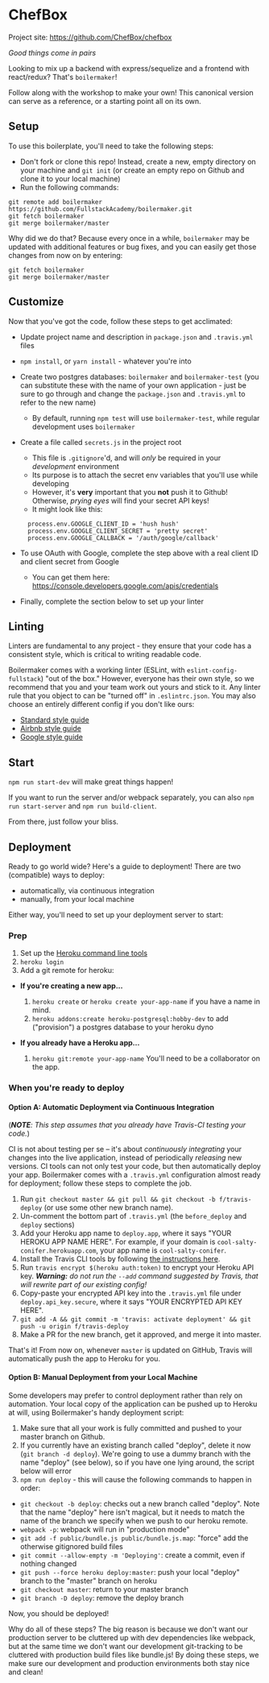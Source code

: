 # ChefBox
Project site: https://github.com/ChefBox/chefbox

*Good things come in pairs*

Looking to mix up a backend with express/sequelize and a frontend with react/redux? That's `boilermaker`!

Follow along with the workshop to make your own! This canonical version can serve as a reference, or a starting point all on its own.

## Setup

To use this boilerplate, you'll need to take the following steps:

* Don't fork or clone this repo! Instead, create a new, empty directory on your machine and `git init` (or create an empty repo on Github and clone it to your local machine)
* Run the following commands:

```
git remote add boilermaker https://github.com/FullstackAcademy/boilermaker.git
git fetch boilermaker
git merge boilermaker/master
```

Why did we do that? Because every once in a while, `boilermaker` may be updated with additional features or bug fixes, and you can easily get those changes from now on by entering:

```
git fetch boilermaker
git merge boilermaker/master
```

## Customize

Now that you've got the code, follow these steps to get acclimated:

* Update project name and description in `package.json` and `.travis.yml` files
* `npm install`, or `yarn install` - whatever you're into
* Create two postgres databases: `boilermaker` and `boilermaker-test` (you can substitute these with the name of your own application - just be sure to go through and change the `package.json` and `.travis.yml` to refer to the new name)
  * By default, running `npm test` will use `boilermaker-test`, while regular development uses `boilermaker`
* Create a file called `secrets.js` in the project root
  * This file is `.gitignore`'d, and will *only* be required in your *development* environment
  * Its purpose is to attach the secret env variables that you'll use while developing
  * However, it's **very** important that you **not** push it to Github! Otherwise, *prying eyes* will find your secret API keys!
  * It might look like this:

  ```
    process.env.GOOGLE_CLIENT_ID = 'hush hush'
    process.env.GOOGLE_CLIENT_SECRET = 'pretty secret'
    process.env.GOOGLE_CALLBACK = '/auth/google/callback'
  ```

* To use OAuth with Google, complete the step above with a real client ID and client secret from Google
  * You can get them here: https://console.developers.google.com/apis/credentials
* Finally, complete the section below to set up your linter

## Linting

Linters are fundamental to any project - they ensure that your code has a consistent style, which is critical to writing readable code.

Boilermaker comes with a working linter (ESLint, with `eslint-config-fullstack`) "out of the box." However, everyone has their own style, so we recommend that you and your team work out yours and stick to it. Any linter rule that you object to can be "turned off" in `.eslintrc.json`. You may also choose an entirely different config if you don't like ours:

* [Standard style guide](https://standardjs.com/)
* [Airbnb style guide](https://github.com/airbnb/javascript)
* [Google style guide](https://google.github.io/styleguide/jsguide.html)

## Start

`npm run start-dev` will make great things happen!

If you want to run the server and/or webpack separately, you can also `npm run start-server` and `npm run build-client`.

From there, just follow your bliss.

## Deployment

Ready to go world wide? Here's a guide to deployment! There are two (compatible) ways to deploy:

* automatically, via continuous integration
* manually, from your local machine

Either way, you'll need to set up your deployment server to start:

### Prep
1. Set up the [Heroku command line tools](https://devcenter.heroku.com/articles/heroku-cli)
2. `heroku login`
3. Add a git remote for heroku:
  - **If you're creating a new app...**
    1. `heroku create` or `heroku create your-app-name` if you have a name in mind.
    2. `heroku addons:create heroku-postgresql:hobby-dev` to add ("provision") a postgres database to your heroku dyno

  - **If you already have a Heroku app...**
    1.  `heroku git:remote your-app-name` You'll need to be a collaborator on the app.

### When you're ready to deploy

#### Option A: Automatic Deployment via Continuous Integration

(_**NOTE**: This step assumes that you already have Travis-CI testing your code._)

CI is not about testing per se – it's about _continuously integrating_ your changes into the live application, instead of periodically _releasing_ new versions. CI tools can not only test your code, but then automatically deploy your app. Boilermaker comes with a `.travis.yml` configuration almost ready for deployment; follow these steps to complete the job.

1. Run `git checkout master && git pull && git checkout -b f/travis-deploy` (or use some other new branch name).
2. Un-comment the bottom part of `.travis.yml` (the `before_deploy` and `deploy` sections)
3. Add your Heroku app name to `deploy.app`, where it says "YOUR HEROKU APP NAME HERE". For example, if your domain is `cool-salty-conifer.herokuapp.com`, your app name is `cool-salty-conifer`.
4. Install the Travis CLI tools by following [the instructions here](https://github.com/travis-ci/travis.rb#installation).
5. Run `travis encrypt $(heroku auth:token)` to encrypt your Heroku API key. _**Warning:** do not run the `--add` command suggested by Travis, that will rewrite part of our existing config!_
6. Copy-paste your encrypted API key into the `.travis.yml` file under `deploy.api_key.secure`, where it says "YOUR ENCRYPTED API KEY HERE".
7. `git add -A && git commit -m 'travis: activate deployment' && git push -u origin f/travis-deploy`
8. Make a PR for the new branch, get it approved, and merge it into master.

That's it! From now on, whenever `master` is updated on GitHub, Travis will automatically push the app to Heroku for you.

#### Option B: Manual Deployment from your Local Machine

Some developers may prefer to control deployment rather than rely on automation. Your local copy of the application can be pushed up to Heroku at will, using Boilermaker's handy deployment script:

1. Make sure that all your work is fully committed and pushed to your master branch on Github.
2. If you currently have an existing branch called "deploy", delete it now (`git branch -d deploy`). We're going to use a dummy branch with the name "deploy" (see below), so if you have one lying around, the script below will error
3. `npm run deploy` - this will cause the following commands to happen in order:
  - `git checkout -b deploy`: checks out a new branch called "deploy". Note that the name "deploy" here isn't magical, but it needs to match the name of the branch we specify when we push to our heroku remote.
  - `webpack -p`: webpack will run in "production mode"
  - `git add -f public/bundle.js public/bundle.js.map`: "force" add the otherwise gitignored build files
  - `git commit --allow-empty -m 'Deploying'`: create a commit, even if nothing changed
  - `git push --force heroku deploy:master`: push your local "deploy" branch to the "master" branch on heroku
  - `git checkout master`: return to your master branch
  - `git branch -D deploy`: remove the deploy branch

Now, you should be deployed!

Why do all of these steps? The big reason is because we don't want our production server to be cluttered up with dev dependencies like webpack, but at the same time we don't want our development git-tracking to be cluttered with production build files like bundle.js! By doing these steps, we make sure our development and production environments both stay nice and clean!
